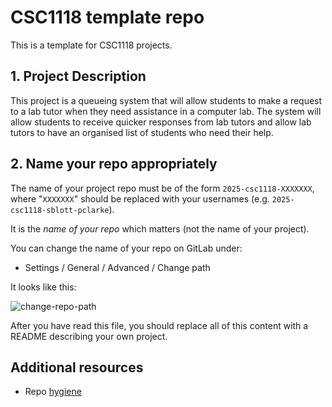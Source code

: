 # CSC1118 template repo

This is a template for CSC1118 projects.

## 1. Project Description

This project is a queueing system that will allow students to make a request to a lab tutor when they need assistance in a computer lab. The system will allow students to receive quicker responses from lab tutors and allow lab tutors to have an organised list of students who need their help.

## 2. Name your repo appropriately

The name of your project repo must be of the form `2025-csc1118-XXXXXXX`, where "`XXXXXXX`"
should be replaced with your usernames (e.g. `2025-csc1118-sblott-pclarke`).

It is the *name of your repo* which matters (not the name of your project).

You can change the name of your repo on GitLab under:

- Settings / General / Advanced / Change path

It looks like this:

![change-repo-path](./res/repo-change-path2023.png "Change repo path.")

After you have read this file, you
should replace all of this content with a README describing your own project.

## Additional resources

- Repo [hygiene](https://gitlab.computing.dcu.ie/sblott/local-gitlab-documentation/blob/master/repo-hygiene.md)

